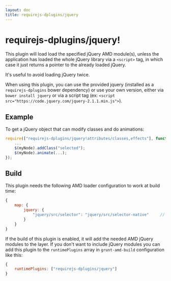 ```yaml
---
layout: doc
title: requirejs-dplugins/jquery
---
```


# requirejs-dplugins/jquery!


This plugin will load load the specified jQuery AMD module(s), unless the application has loaded the whole jQuery
library via a `<script>` tag, in which case it just returns a pointer to the already loaded jQuery.

It's useful to avoid loading jQuery twice.

When using this plugin, you can use the provided jquery (installed as a `requirejs-dplugins` bower dependency)
or use your own version, either via `bower install jquery` or via
a script tag (ex: `<script src="https://code.jquery.com/jquery-2.1.1.min.js">`).

## Example

To get a jQuery object that can modify classes and do animations:

```js
require(["requirejs-dplugins/jquery!attributes/classes,effects"], function ($) {
    ...
    $(myNode).addClass("selected");
    $(myNode).animate(...);
});
```

## Build
This plugin needs the following AMD loader configuration to work at build time:

```js
{
	map: {
		jquery: {
			"jquery/src/selector": "jquery/src/selector-native"     // don't pull in sizzle
		}
	}
}
```

If the build of this plugin is enabled, it will add the needed AMD jQuery modules to the layer.
If you don't want to include jQuery modules you can add this plugin to the `runtimePlugins` array in
`grunt-amd-build` configuration like this:

```js
{
	runtimePlugins: ["requirejs-dplugins/jquery"]
}
```
